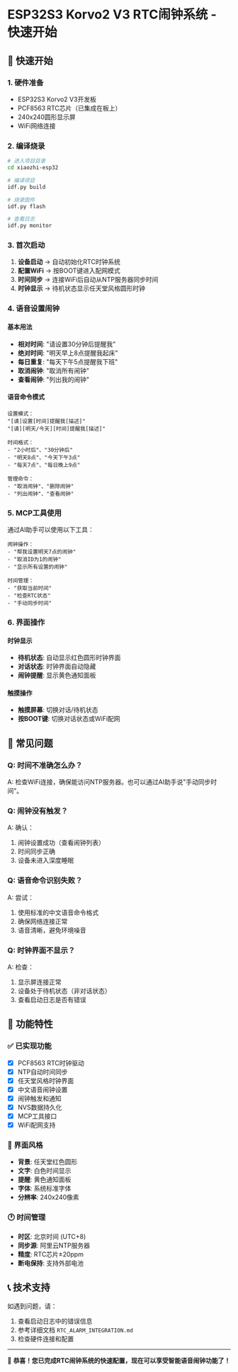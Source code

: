 # ESP32S3 Korvo2 V3 RTC闹钟系统 - 快速开始

## 🚀 快速开始

### 1. 硬件准备
- ESP32S3 Korvo2 V3开发板
- PCF8563 RTC芯片（已集成在板上）
- 240x240圆形显示屏
- WiFi网络连接

### 2. 编译烧录
```bash
# 进入项目目录
cd xiaozhi-esp32

# 编译项目
idf.py build

# 烧录固件
idf.py flash

# 查看日志
idf.py monitor
```

### 3. 首次启动
1. **设备启动** → 自动初始化RTC时钟系统
2. **配置WiFi** → 按BOOT键进入配网模式  
3. **时间同步** → 连接WiFi后自动从NTP服务器同步时间
4. **时钟显示** → 待机状态显示任天堂风格圆形时钟

### 4. 语音设置闹钟

#### 基本用法
- **相对时间**: "请设置30分钟后提醒我"
- **绝对时间**: "明天早上8点提醒我起床"  
- **每日重复**: "每天下午5点提醒我下班"
- **取消闹钟**: "取消所有闹钟"
- **查看闹钟**: "列出我的闹钟"

#### 语音命令模式
```
设置模式：
"[请]设置[时间]提醒我[描述]"
"[请][明天/今天][时间]提醒我[描述]"

时间格式：
- "2小时后"、"30分钟后"
- "明天8点"、"今天下午3点"
- "每天7点"、"每日晚上9点"

管理命令：
- "取消闹钟"、"删除闹钟" 
- "列出闹钟"、"查看闹钟"
```

### 5. MCP工具使用

通过AI助手可以使用以下工具：

```
闹钟操作：
- "帮我设置明天7点的闹钟"
- "取消ID为1的闹钟"
- "显示所有设置的闹钟"

时间管理：
- "获取当前时间"
- "检查RTC状态"
- "手动同步时间"
```

### 6. 界面操作

#### 时钟显示
- **待机状态**: 自动显示红色圆形时钟界面
- **对话状态**: 时钟界面自动隐藏
- **闹钟提醒**: 显示黄色通知面板

#### 触摸操作
- **触摸屏幕**: 切换对话/待机状态
- **按BOOT键**: 切换对话状态或WiFi配网

## 🔧 常见问题

### Q: 时间不准确怎么办？
A: 检查WiFi连接，确保能访问NTP服务器。也可以通过AI助手说"手动同步时间"。

### Q: 闹钟没有触发？
A: 确认：
1. 闹钟设置成功（查看闹钟列表）
2. 时间同步正确
3. 设备未进入深度睡眠

### Q: 语音命令识别失败？
A: 尝试：
1. 使用标准的中文语音命令格式
2. 确保网络连接正常
3. 语音清晰，避免环境噪音

### Q: 时钟界面不显示？
A: 检查：
1. 显示屏连接正常
2. 设备处于待机状态（非对话状态）
3. 查看启动日志是否有错误

## 🎯 功能特性

### ✅ 已实现功能
- [x] PCF8563 RTC时钟驱动
- [x] NTP自动时间同步
- [x] 任天堂风格时钟界面
- [x] 中文语音闹钟设置
- [x] 闹钟触发和通知
- [x] NVS数据持久化
- [x] MCP工具接口
- [x] WiFi配网支持

### 🎨 界面风格
- **背景**: 任天堂红色圆形
- **文字**: 白色时间显示
- **提醒**: 黄色通知面板
- **字体**: 系统标准字体
- **分辨率**: 240x240像素

### 🕐 时间管理
- **时区**: 北京时间 (UTC+8)
- **同步源**: 阿里云NTP服务器
- **精度**: RTC芯片±20ppm
- **断电保持**: 支持外部电池

## 📞 技术支持

如遇到问题，请：
1. 查看启动日志中的错误信息
2. 参考详细文档 `RTC_ALARM_INTEGRATION.md`
3. 检查硬件连接和配置

---

🎉 **恭喜！您已完成RTC闹钟系统的快速配置，现在可以享受智能语音闹钟功能了！** 
